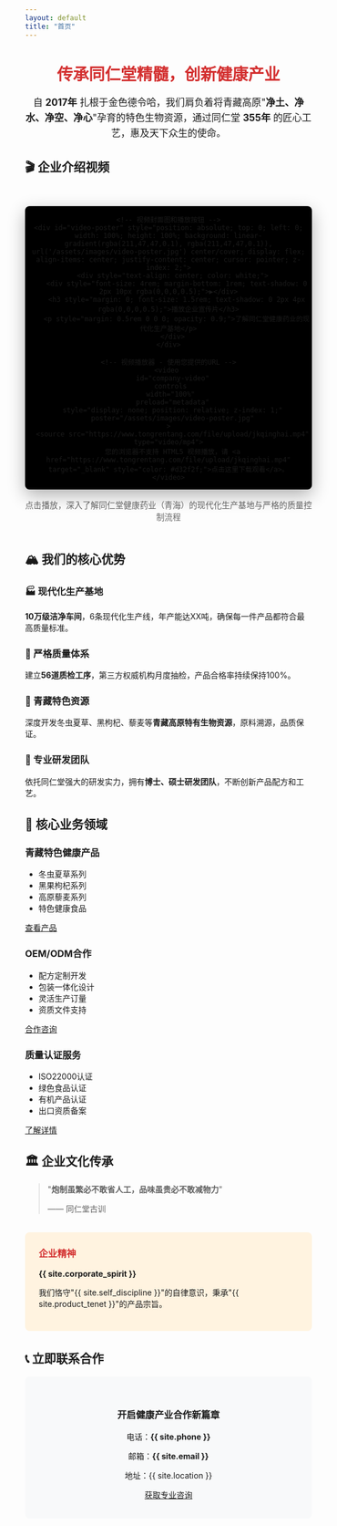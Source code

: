 ```yaml
---
layout: default
title: "首页"
---
```


<div class="company-intro">
  <h1 style="text-align: center; color: #d32f2f;">传承同仁堂精髓，创新健康产业</h1>
  <p style="font-size: 1.2em; line-height: 1.6; text-align: center;">
    自 <strong>2017年</strong> 扎根于金色德令哈，我们肩负着将青藏高原"<strong>净土、净水、净空、净心</strong>"孕育的特色生物资源，通过同仁堂 <strong>355年</strong> 的匠心工艺，惠及天下众生的使命。
  </p>
</div>

## 🎬 企业介绍视频

<div style="text-align: center; margin: 3rem 0;">
  <div class="video-container" style="max-width: 800px; margin: 0 auto; background: #000; border-radius: 8px; overflow: hidden; box-shadow: 0 10px 30px rgba(0,0,0,0.3); position: relative;">
    
    <!-- 视频封面图和播放按钮 -->
    <div id="video-poster" style="position: absolute; top: 0; left: 0; width: 100%; height: 100%; background: linear-gradient(rgba(211,47,47,0.1), rgba(211,47,47,0.1)), url('/assets/images/video-poster.jpg') center/cover; display: flex; align-items: center; justify-content: center; cursor: pointer; z-index: 2;">
      <div style="text-align: center; color: white;">
        <div style="font-size: 4rem; margin-bottom: 1rem; text-shadow: 0 2px 10px rgba(0,0,0,0.5);">▶</div>
        <h3 style="margin: 0; font-size: 1.5rem; text-shadow: 0 2px 4px rgba(0,0,0,0.5);">播放企业宣传片</h3>
        <p style="margin: 0.5rem 0 0 0; opacity: 0.9;">了解同仁堂健康药业的现代化生产基地</p>
      </div>
    </div>
    
    <!-- 视频播放器 - 使用您提供的URL -->
    <video 
      id="company-video"
      controls 
      width="100%" 
      preload="metadata"
      style="display: none; position: relative; z-index: 1;"
      poster="/assets/images/video-poster.jpg"
    >
      <source src="https://www.tongrentang.com/file/upload/jkqinghai.mp4" type="video/mp4">
      您的浏览器不支持 HTML5 视频播放，请 <a href="https://www.tongrentang.com/file/upload/jkqinghai.mp4" target="_blank" style="color: #d32f2f;">点击这里下载观看</a>。
    </video>
  </div>
  
  <p style="color: #666; margin-top: 1rem; font-size: 0.9rem;">
    点击播放，深入了解同仁堂健康药业（青海）的现代化生产基地与严格的质量控制流程
  </p>
</div>

<script>
// 视频播放控制 - 优化版本
document.addEventListener('DOMContentLoaded', function() {
    const video = document.getElementById('company-video');
    const poster = document.getElementById('video-poster');
    
    // 预加载视频元数据以提高响应速度
    if (video) {
        video.load();
    }
    
    if (poster && video) {
        poster.addEventListener('click', function() {
            // 隐藏封面，显示视频
            poster.style.display = 'none';
            video.style.display = 'block';
            
            // 尝试播放视频
            const playPromise = video.play();
            
            if (playPromise !== undefined) {
                playPromise.catch(function(error) {
                    console.log('视频播放失败:', error);
                    // 显示友好的错误信息
                    poster.innerHTML = `
                        <div style="text-align: center; color: white; padding: 2rem;">
                            <h3>视频播放遇到问题</h3>
                            <p>请尝试刷新页面或直接<a href="https://www.tongrentang.com/file/upload/jkqinghai.mp4" target="_blank" style="color: #ffcc00; text-decoration: underline;">下载视频</a>观看</p>
                            <button onclick="location.reload()" style="background: #d32f2f; color: white; border: none; padding: 10px 20px; border-radius: 4px; cursor: pointer; margin-top: 1rem;">重新加载</button>
                        </div>
                    `;
                    poster.style.display = 'flex';
                });
            }
        });
    }
    
    // 视频结束时显示封面图
    if (video) {
        video.addEventListener('ended', function() {
            poster.style.display = 'flex';
            video.style.display = 'none';
        });
        
        // 视频加载错误处理
        video.addEventListener('error', function(e) {
            console.log('视频加载错误:', e);
            poster.innerHTML = `
                <div style="text-align: center; color: white; padding: 2rem;">
                    <h3>视频加载失败</h3>
                    <p>网络连接问题或视频暂时不可用</p>
                    <button onclick="location.reload()" style="background: #d32f2f; color: white; border: none; padding: 10px 20px; border-radius: 4px; cursor: pointer; margin-top: 1rem;">重新加载</button>
                </div>
            `;
            poster.style.display = 'flex';
        });
    }
});

// 添加键盘支持 - 按空格键播放/暂停
document.addEventListener('keydown', function(e) {
    if (e.code === 'Space') {
        const video = document.getElementById('company-video');
        if (video && video.style.display === 'block') {
            e.preventDefault();
            if (video.paused) {
                video.play();
            } else {
                video.pause();
            }
        }
    }
});
</script>

## 🏔️ 我们的核心优势

<div class="feature-list">
  <div class="feature-item">
    <h3>🏭 现代化生产基地</h3>
    <p><strong>10万级洁净车间</strong>，6条现代化生产线，年产能达XX吨，确保每一件产品都符合最高质量标准。</p>
  </div>
  
  <div class="feature-item">
    <h3>🔬 严格质量体系</h3>
    <p>建立<strong>56道质检工序</strong>，第三方权威机构月度抽检，产品合格率持续保持100%。</p>
  </div>
  
  <div class="feature-item">
    <h3>🌿 青藏特色资源</h3>
    <p>深度开发冬虫夏草、黑枸杞、藜麦等<strong>青藏高原特有生物资源</strong>，原料溯源，品质保证。</p>
  </div>
  
  <div class="feature-item">
    <h3>🎯 专业研发团队</h3>
    <p>依托同仁堂强大的研发实力，拥有<strong>博士、硕士研发团队</strong>，不断创新产品配方和工艺。</p>
  </div>
</div>

## 💼 核心业务领域

<div class="product-grid">
  <div class="product-card">
    <h3>青藏特色健康产品</h3>
    <ul style="text-align: left;">
      <li>冬虫夏草系列</li>
      <li>黑果枸杞系列</li>
      <li>高原藜麦系列</li>
      <li>特色健康食品</li>
    </ul>
    <a href="/products" class="cta-button">查看产品</a>
  </div>
  
  <div class="product-card">
    <h3>OEM/ODM合作</h3>
    <ul style="text-align: left;">
      <li>配方定制开发</li>
      <li>包装一体化设计</li>
      <li>灵活生产订量</li>
      <li>资质文件支持</li>
    </ul>
    <a href="/contact" class="cta-button">合作咨询</a>
  </div>
  
  <div class="product-card">
    <h3>质量认证服务</h3>
    <ul style="text-align: left;">
      <li>ISO22000认证</li>
      <li>绿色食品认证</li>
      <li>有机产品认证</li>
      <li>出口资质备案</li>
    </ul>
    <a href="/about" class="cta-button">了解详情</a>
  </div>
</div>

## 🏛️ 企业文化传承

> "**炮制虽繁必不敢省人工，品味虽贵必不敢减物力**"
> 
> —— 同仁堂古训

<div style="background: #fff3e0; padding: 1.5rem; border-radius: 8px; margin: 2rem 0;">
  <h3 style="color: #d32f2f; margin-top: 0;">企业精神</h3>
  <p><strong>{{ site.corporate_spirit }}</strong></p>
  <p>我们恪守"{{ site.self_discipline }}"的自律意识，秉承"{{ site.product_tenet }}"的产品宗旨。</p>
</div>

## 📞 立即联系合作

<div style="text-align: center; background: #f8f9fa; padding: 2rem; border-radius: 8px;">
  <h3>开启健康产业合作新篇章</h3>
  <p>电话：<strong>{{ site.phone }}</strong></p>
  <p>邮箱：<strong>{{ site.email }}</strong></p>
  <p>地址：{{ site.location }}</p>
  <a href="/contact" class="cta-button">获取专业咨询</a>
</div>